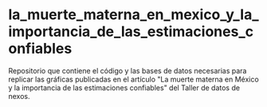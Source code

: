 # la_muerte_materna_en_mexico_y_la_importancia_de_las_estimaciones_confiables
Repositorio que contiene el código y las bases de datos necesarias para replicar las gráficas publicadas en el artículo "La muerte materna en México y la importancia de las estimaciones confiables" del Taller de datos de nexos.
